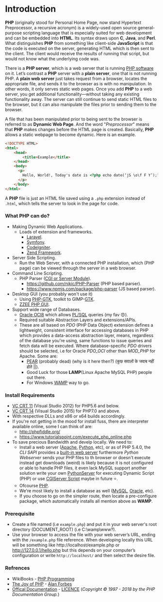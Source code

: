 # Introduction
**PHP** (originally stood for Personal Home Page, now stand Hypertext Preprocessor, a recursive acronym) is a widely-used open source general-purpose scripting language that is especially suited for web development and can be embedded into **HTML**. Its syntax draws upon **C**, **Java**, and **Perl**. What distinguishes **PHP** from something like client-side **JavaScript** is that the code is executed on the server, generating HTML which is then sent to the client. The client would receive the results of running that script, but would not know what the underlying code was.

There is a **PHP server**, which is a web server that is running <u>PHP software</u> on it. Let’s contrast a **PHP** server with a **plain server**, one that is not running PHP. A **plain web server** just takes request from a browser, locates the appropriate file, and sends it to the browser as is with no manipulation. In other words, it only serves static web pages. Once you add **PHP** to a web server, you get additional functionality—without taking any existing functionality away. The server can still continue to send static HTML files to the browser, but it can also manipulate the files prior to sending them to the browser.

A file that has been manipulated prior to being sent to the browser is referred to as **Dynamic Web Page**. And the word "*Preprocessor*" means that **PHP** makes changes before the HTML page is created. Basically, **PHP** allows a static webpage to become dynamic. Here is an example.

```html
<!DOCTYPE HTML>
<html>
    <head>
        <title>Example</title>
    </head>
    <body>
      <p>
        Hello, World!, Today's date is <?php echo date(‘jS \o\f F Y’);?>.
      </p>
    </body>
</html>
```

A **PHP** file is just an HTML file saved using a `.php` extension instead of `.html`, which tells the server to look in the page for code.

### What PHP can do?
- Making Dynamic Web Applications.
    - Loads of extension and frameworks.
        - [Laravel](https://laravel.com/).
        - [Symfony](https://symfony.com/).
        - [CodeIgniter](https://www.codeigniter.com/).
        - [Zend Framework](https://framework.zend.com/).
- Server Side Scripting.
    - Run the Web Server, with a connected PHP installation, which (PHP page) can be viewed through the server in a web browser.
- Command Line Scripting.
    - PHP Parser ([CGI or Server Module](http://www.hackingwithphp.com/18/6/0/php-as-a-cgi-or-a-module)).
        - https://github.com/nikic/PHP-Parser (PHP based parser).
        - https://www.npmjs.com/package/php-parser (JS based parser).
- Desktop GUI (you probably won't use it)
    - Using [PHP-GTK](http://www.php-gtk.com.br/home), toolkit to GIMP-[GTK](https://www.gtk.org/).
    - [ZZEE PHP GUI](http://www.zzee.com/php-gui/).
- Support wide range of Databases.
    - [Oracle OCI8](www.oracle.com/technetwork/database/features/oci/index-090945.html) which allows [PL/SQL](https://docs.oracle.com/cd/B25329_01/doc/appdev.102/b25108/xedev_php.htm#BCEFGBCI) queries (my fav 😍).
    - Required suitable Abstraction Layers and extensions/APIs.
    - These are all based on *PDO* (PHP Data Object) extension defines a lightweight, consistent interface for accessing databases in PHP which provides a data-access abstraction layer, means, regardless of the database you're using, same functions to issue queries and fetch data will be executed. Where database-specific *PDO* drivers should be selected, i.e for Oracle *PDO_OCI* other than *MOD_PHP* for Apache. Some are:
        - [PEAR](http://pear.php.net/package/MDB2) (probably dead) (why is it here then?) (कुछ सवालों के जवाब नहीं होते ||).
        - Good Luck for those **LAMP**(Linux Apache MySQL PHP) people out there.
        - For Windows [WAMP](http://www.wampserver.com/en/) way to go.

### Install Requirements
- [VC CRT 11](https://www.microsoft.com/en-us/download/details.aspx?id=30679) (Visual Studio 2012) for PHP5.6 and below.
- [VC CRT 14](https://www.microsoft.com/en-us/download/details.aspx?id=48145) (Visual Studio 2015) for PHP7.0 and above.
- With respective DLLs and x86 or x64 builds accordingly.
- If you're not getting in the mood for install fuss, there are interpreter available online, some I can think of are:
    - http://phpfiddle.org/
    - https://www.tutorialspoint.com/execute_php_online.php
- To save precious Bandwidth and develp locally. We need to:
    - Install a web server ([Apache](http://httpd.apache.org/), [Python](https://www.python.org/), etc), or as of PHP 5.4.0, the *CLI* *SAPI* provides a [built-in web server](http://php.net/manual/en/features.commandline.webserver.php) furthermore *Python Webserver* sends your PHP files to th browser or doesn't execute instead get downloads (weird) is likely because it is not configured or able to handle PHP files, it even lack MySQL support another solution write your own [PythonServer](https://gist.github.com/aniruddha0pandey/12713e556ac6cd221f6b1e35d2c48d79) for executing Dynamic Script (PHP) or use [CGIServer Script](https://gist.github.com/aniruddha0pandey/86674bafac26f786883dc35c29512ce0) maybe in future ⭐️.
    - Ofcourse [PHP](http://www.php.net/downloads.php).
    - We're most likely to install a database as well ([MySQL](http://dev.mysql.com/doc/), [Oracle](http://www.oracle.com/technetwork/database/database-technologies/express-edition/downloads/index.html), etc).
    - If you choose to go on the simpler route, then locate a pre-configure package, which automatically installs all mention above as **WAMP**.

### Prerequisite
- Create a file named (i.e `example.php`) and put it in your web server's root directory (DOCUMENT_ROOT) (i.e C:\wamp\www?).
- Use your browser to access the file with your web server’s URL, ending with the `/example.php` file reference. When developing locally this URL will be something like http://localhost/example.php or http://127.0.0.1/hello.php but this depends on your computer’s configuration or write `http://localhost/` and then select the desire file.

### Refrences
- WikiBooks - [PHP Programming](https://en.wikibooks.org/wiki/PHP_Programming)
- [The Joy of PHP](http://www.joyofphp.com/) - [Alan Forbes](https://datenpdf.com/downloadFile/the-joy-of-php-alan-forbes-html-element-php_pdf)
- [Offical Documentation](http://php.net/docs.php) - [LICENCE](http://php.net/manual/en/cc.license.php) (*Copyright © 1997 - 2018 by the PHP Documentation Group.*)
